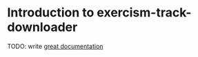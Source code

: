 # Introduction to exercism-track-downloader

TODO: write [great documentation](http://jacobian.org/writing/what-to-write/)
